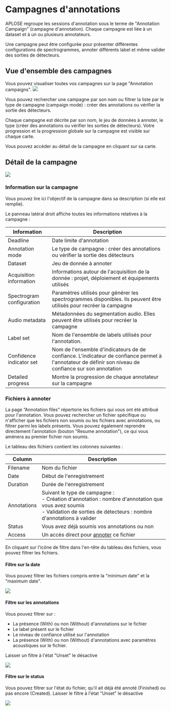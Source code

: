 # Campagnes d'annotations

APLOSE regroupe les sessions d'annotation sous le terme de "Annotation Campaign" (campagne d'annotation).
Chaque campagne est liée à un dataset et à un ou plusieurs annotateurs.

Une campagne peut être configurée pour présenter différentes configurations de spectrogrammes, annoter différents label
et même valider des sorties de détecteurs.

## Vue d'ensemble des campagnes

Vous pouvez visualiser toutes vos campagnes sur la page "Annotation campaigns".
![](/campaigns/all-campaigns_user.png)

Vous pouvez rechercher une campagne par son nom ou filtrer la liste par le type de campagne (campaign mode) : créer des
annotations ou vérifier la sortie des détecteurs.

Chaque campagne est décrite par son nom, le jeu de données à annoter, le type (créer des annotations ou vérifier les
sorties de détecteurs).
Votre progression et la progression globale sur la campagne est visible sur chaque carte.

Vous pouvez accéder au détail de la campagne en cliquant sur sa carte.

## Détail de la campagne

![](/campaigns/campaign-detail.png)

### Information sur la campagne

Vous pouvez lire ici l'objectif de la campagne dans sa description (si elle est remplie).

Le panneau latéral droit affiche toutes les informations relatives à la campagne :

| Information               | Description                                                                                                                                            |
|---------------------------|--------------------------------------------------------------------------------------------------------------------------------------------------------|
| Deadline                  | Date limite d'annotation                                                                                                                               |
| Annotation mode           | Le type de campagne : créer des annotations ou vérifier la sortie des détecteurs                                                                       |
| Dataset                   | Jeu de donnée à annoter                                                                                                                                |
| Acquisition information   | Informations autour de l'acquisition de la donnée : projet, déploiement et équipements utilisés                                                        |
| Spectrogram configuration | Paramètres utilisés pour générer les spectrogrammes disponibles. Ils peuvent être utilisés pour recréer la campagne                                    |
| Audio metadata            | Métadonnées du segmentation audio. Elles peuvent être utilisés pour recréer la campagne                                                                |
| Label set                 | Nom de l'ensemble de labels utilisés pour l'annotation.                                                                                                |
| Confidence indicator set  | Nom de l'ensemble d'indicateurs de de confiance. L'indicateur de confiance permet à l'annotateur de définir son niveau de confiance sur son annotation |
| Detailed progress         | Montre la progression de chaque annotateur sur la campagne                                                                                             |

### Fichiers à annoter

La page “Annotation files” répertorie les fichiers qui vous ont été attribué pour l'annotation. Vous pouvez rechercher
un fichier spécifique ou n'afficher que les fichiers non soumis ou les fichiers avec annotations, ou filtrer parmi les
labels présents. Vous pouvez également reprendre directement l'annotation (bouton "Resume annotation"), ce qui vous
amènera au premier fichier non soumis.

Le tableau des fichiers contient les colonnes suivantes :

| Column      | Description                                                                                                                                                                        |
|-------------|------------------------------------------------------------------------------------------------------------------------------------------------------------------------------------|
| Filename    | Nom du fichier                                                                                                                                                                     |
| Date        | Début de l'enregistrement                                                                                                                                                          |
| Duration    | Durée de l'enregistrement                                                                                                                                                          |
| Annotations | Suivant le type de campagne : <br/> - Création d'annotation : nombre d'annotation que vous avez soumis<br/> - Validation de sorties de détecteurs : nombre d'annotations à valider |
| Status      | Vous avez déjà soumis vos annotations ou non                                                                                                                                       |
| Access      | Un accès direct pour [annoter](./annotator) ce fichier                                                                                                                             |

En cliquant sur l'icône de filtre dans l'en-tête du tableau des fichiers, vous pouvez filtrer les fichiers.

#### Filtre sur la date

Vous pouvez filtrer les fichiers compris entre la "minimum date" et la "maximum date".

![](/campaigns/date-filters.png)

#### Filtre sur les annotations

Vous pouvez filtrer sur :
- La présence (With) ou non (Without) d'annotations sur le fichier
- Le label présent sur le fichier
- Le niveau de confiance utilisé sur l'annotation
- La présence (With) ou non (Without) d'annotations avec paramètres acoustiques sur le fichier.

Laisser un filtre à l'état "Unset" le désactive

![](/campaigns/annotations-filters.png)

#### Filtre sur le status

Vous pouvez filtrer sur l'état du fichier, qu'il ait déjà été annoté (Finished) ou pas encore (Created).
Laisser le filtre à l'état "Unset" le désactive

![](/campaigns/status-filters.png)
